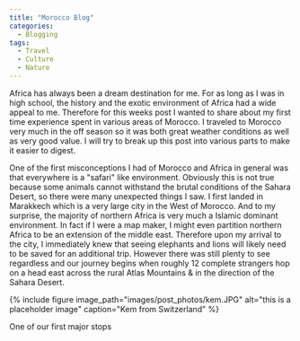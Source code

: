 ```yaml
---
title: "Morocco Blog"
categories:
  - Blogging
tags:
  - Travel
  - Culture
  - Nature
---
```


Africa has always been a dream destination for me. For as long as I was in high school, the history and the exotic environment of Africa had a wide appeal to me. Therefore for this weeks post I wanted to share about my first time experience spent in various areas of Morocco. I traveled to Morocco very much in the off season so it was both great weather conditions as well as very good value. I will try to break up this post into various parts to make it easier to digest.

One of the first misconceptions I had of Morocco and Africa in general was that everywhere is a "safari" like environment. Obviously this is not true because some animals cannot withstand the brutal conditions of the Sahara Desert, so there were many unexpected things I saw. I first landed in Marakkech which is a very large city in the West of Morocco. And to my surprise, the majority of northern Africa is very much a Islamic dominant environment. In fact if I were a map maker, I might even partition northern Africa to be an extension of the middle east. Therefore upon my arrival to the city, I immediately knew that seeing elephants and lions will likely need to be saved for an additional trip. However there was still plenty to see regardless and our journey begins when roughly 12 complete strangers hop on a head east across the rural Atlas Mountains & in the direction of the Sahara Desert.

{% include figure image_path="images/post_photos/kem.JPG" alt="this is a placeholder image" caption="Kem from Switzerland" %}

One of our first major stops 